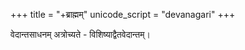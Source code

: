 +++
title = "+ब्राह्मम्"
unicode_script = "devanagari"
+++

वेदान्तसाधनम् अत्रोच्यते - विशिष्याद्वैतवेदान्तम्।